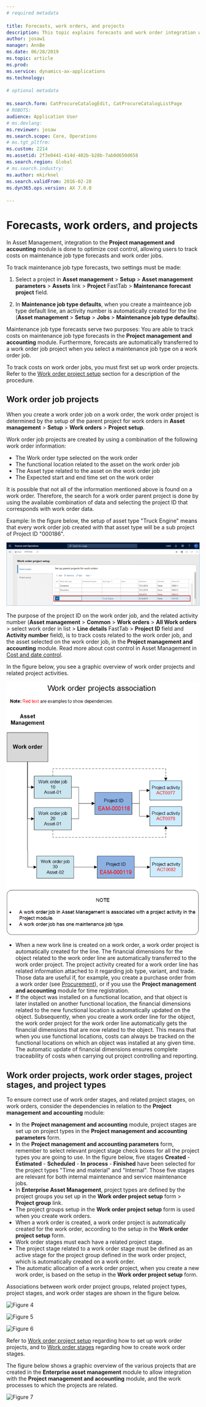 ```yaml
---
# required metadata

title: Forecasts, work orders, and projects
description: This topic explains forecasts and work order integration with the Project management and accounting module in Asset Management.
author: josaw1
manager: AnnBe
ms.date: 06/28/2019
ms.topic: article
ms.prod: 
ms.service: dynamics-ax-applications
ms.technology: 

# optional metadata

ms.search.form: CatProcureCatalogEdit, CatProcureCatalogListPage
# ROBOTS: 
audience: Application User
# ms.devlang: 
ms.reviewer: josaw
ms.search.scope: Core, Operations
# ms.tgt_pltfrm: 
ms.custom: 2214
ms.assetid: 2f3e0441-414d-402b-b28b-7ab0d650d658
ms.search.region: Global
# ms.search.industry: 
ms.author: mkirknel
ms.search.validFrom: 2016-02-28
ms.dyn365.ops.version: AX 7.0.0

---
```


# Forecasts, work orders, and projects

In Asset Management, integration to the **Project management and accounting** module is done to optimize cost control, allowing users to track costs on maintenance job type forecasts and work order jobs.

To track maintenance job type forecasts, two settings must be made:

1. Select a project in **Asset management** > **Setup** > **Asset management parameters** > **Assets** link > **Project** FastTab > **Maintenance forecast project** field.

2. In **Maintenance job type defaults**, when you create a mainteance job type default line, an activity number is automatically created for the line (**Asset management** > **Setup** > **Jobs** > **Maintenance job type defaults**).

Maintenance job type forecasts serve two purposes: You are able to track costs on maintenance job type forecasts in the **Project management and accounting** module. Furthermore, forecasts are automatically transferred to a work order job project when you select a maintenance job type on a work order job.

To track costs on work order jobs, you must first set up work order projects. Refer to the [Work order project setup](../setup-for-work-orders/work-order-project-setup.md) section for a description of the procedure.

## Work order job projects

When you create a work order job on a work order, the work order project is determined by the setup of the parent project for work orders in **Asset management** > **Setup** > **Work orders** > **Project setup**.

Work order job projects are created by using a combination of the following work order information:

- The Work order type selected on the work order 
- The functional location related to the asset on the work order job
- The Asset type related to the asset on the work order job  
- The Expected start and end time set on the work order  

It is possible that not all of the information mentioned above is found on a work order. Therefore, the search for a work order parent project is done by using the available combination of data and selecting the project ID that corresponds with work order data.

Example: In the figure below, the setup of asset type "Truck Engine" means that every work order job created with that asset type will be a sub project of Project ID "000186".

![Figure 1](media/01-integration-to-pma.png)

The purpose of the project ID on the work order job, and the related activity number (**Asset management** > **Common** > **Work orders** > **All Work orders** > select work order in list > **Line details** FastTab > **Project ID** field and **Activity number** field), is to track costs related to the work order job, and the asset selected on the work order job, in the **Project management and accounting** module. Read more about cost control in Asset Management in [Cost and date control](../controlling-and-reporting/cost-and-date-control.md).

In the figure below, you see a graphic overview of work order projects and related project activities.

![Figure 2](media/02-integration-to-pma.png)

- When a new work line is created on a work order, a work order project is automatically created for the line. The financial dimensions for the object related to the work order line are automatically transferred to the work order project. The project activity created for a work order line has related information attached to it regarding job type, variant, and trade. Those data are useful if, for example, you create a purchase order from a work order (see [Procurement](../work-orders/procurement.md)), or if you use the **Project management and accounting** module for time registration.  
- If the object was installed on a functional location, and that object is later installed on another functional location, the financial dimensions related to the new functional location is automatically updated on the object. Subsequently, when you create a work order line for the object, the work order project for the work order line automatically gets the financial dimensions that are now related to the object. This means that when you use functional locations, costs can always be tracked on the functional locations on which an object was installed at any given time. The automatic update of financial dimensions ensures complete traceability of costs when carrying out project controlling and reporting.  


## Work order projects, work order stages, project stages, and project types

To ensure correct use of work order stages, and related project stages, on work orders, consider the dependencies in relation to the **Project management and accounting** module:

- In the **Project management and accounting** module, project stages are set up on project types in the **Project management and accounting parameters** form.  
- In the **Project management and accounting parameters** form, remember to select relevant project stage check boxes for all the project types you are going to use. In the figure below, five stages **Created** - **Estimated** - **Scheduled** - **In process** - **Finished** have been selected for the project types "Time and material" and "Internal". Those five stages are relevant for both internal maintenance and service maintenance jobs.  
- In **Enterprise Asset Management**, project types are defined by the project groups you set up in the **Work order project setup** form > **Project group** link.  
- The project groups setup in the **Work order project setup** form is used when you create work orders.
- When a work order is created, a work order project is automatically created for the work order, according to the setup in the **Work order project setup** form.  
- Work order stages must each have a related project stage.  
- The project stage related to a work order stage must be defined as an active stage for the project group defined in the work order project, which is automatically created on a work order.  
- The automatic allocation of a work order project, when you create a new work order, is based on the setup in the **Work order project setup** form.  

Associations between work order project groups, related project types, project stages, and work order stages are shown in the figure below.  

![Figure 4](media/08-integration-to-pma.png)

![Figure 5](media/09-integration-to-pma.png)

![Figure 6](media/10-integration-to-pma.png)

Refer to [Work order project setup](../setup-for-work-orders/work-order-project-setup.md) regarding how to set up work order projects, and to [Work order stages](../setup-for-work-orders/work-order-stages.md) regarding how to create work order stages.

The figure below shows a graphic overview of the various projects that are created in the **Enterprise asset management** module to allow integration with the **Project management and accounting** module, and the work processes to which the projects are related.

![Figure 7](media/11-integration-to-pma.png)

